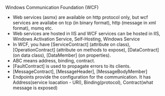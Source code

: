 Windows Communication Foundation (WCF)

- Web services (asmx) are available on http protocol only, but wcf services are availabe on tcp (in binary format), http (message in xml format), msmq etc.
- Web services are hosted in IIS and WCF services can be hosted in IIS, Windows Activation Service, Self-Hosting, Windows Service
- In WCF, you have [ServiceContract] (attribute on class), [OperationContract] (attribute on methods to expose), [DataContract](on data class), [DataMember] (on properties).
- ABC means address, binding, contract.
- [FaultContract] is used to propagate errors to its clients.
- [MessageContract], [MessageHeader], [MessageBodyMember]
- Endpoints provide the configuration for the communication. It has Address(service loacation - URI), Binding(protocol), Contract(what message is exposed)

